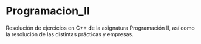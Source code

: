 # Programacion_II

Resolución de ejercicios en C++ de la asignatura Programación II, así 
como la resolución de las distintas prácticas y empresas.
